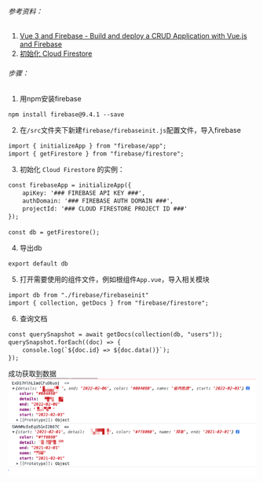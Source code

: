 ###### 参考资料：
1. [Vue 3 and Firebase - Build and deploy a CRUD Application with Vue.js and Firebase](https://youtu.be/Htt8AKeF1Kw?t=193)
2. [初始化 Cloud Firestore](https://firebase.google.com/docs/firestore/quickstart#initialize)


###### 步骤：
1. 用npm安装firebase
```
npm install firebase@9.4.1 --save
```

2. 在`/src`文件夹下新建`firebase/firebaseinit.js`配置文件，导入firebase
```
import { initializeApp } from "firebase/app";  
import { getFirestore } from "firebase/firestore";
```

3. 初始化 `Cloud Firestore` 的实例：
``` 
const firebaseApp = initializeApp({ 
	apiKey: '### FIREBASE API KEY ###', 
	authDomain: '### FIREBASE AUTH DOMAIN ###', 
	projectId: '### CLOUD FIRESTORE PROJECT ID ###'  
});  
  
const db = getFirestore();

```

4. 导出db
```
export default db
```

5. 打开需要使用的组件文件，例如根组件`App.vue`，导入相关模块
```
import db from "./firebase/firebaseinit"
import { collection, getDocs } from "firebase/firestore";

```

6. 查询文档
```  
const querySnapshot = await getDocs(collection(db, "users"));  
querySnapshot.forEach((doc) => { 
	console.log(`${doc.id} => ${doc.data()}`);  
});
```

成功获取到数据
![output](/img/firebase-output.jpg)
